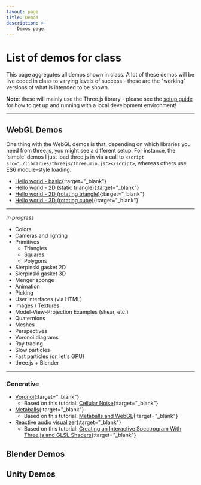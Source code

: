 ```yaml
---
layout: page
title: Demos
description: >-
    Demos page.
---
```


# List of demos for class

This page aggregates all demos shown in class.  A lot of these demos will be live coded in class to varying levels of success - these are the "working" versions of what is intended to be shown.

**Note**: these will mainly use the Three.js library - please see the [setup guide](setup.md) for how to get up and running with a local development environment!

---

## WebGL Demos

One thing with the WebGL demos is that, depending on which libraries you need from three.js, you might see a different setup.  For instance, the 'simple' demos I just load three.js in via a call to `<script src="./libraries/threejs/three.min.js"></script>`, whereas others use ES6 module-style loading.

* [Hello world - basic](hello-world-basic.html){:target="_blank"}
* [Hello world - 2D (static triangle)](hello-world-triangle.html){:target="_blank"}
* [Hello world - 2D (rotating triangle)](hello-world-triangle-rotate.html){:target="_blank"}
* [Hello world - 3D (rotating cube)](hello-world-cube.html){:target="_blank"}

---

*in progress*

* Colors
* Cameras and lighting
* Primitives
  * Triangles
  * Squares
  * Polygons
* Sierpinski gasket 2D
* Sierpinski gasket 3D 
* Menger sponge
* Animation
* Picking
* User interfaces (via HTML)
* Images / Textures
* Model-View-Projection Examples (shear, etc.)
* Quaternions
* Meshes
* Perspectives
* Voronoi diagrams
* Ray tracing
* Slow particles
* Fast particles (or, let's GPU)
* three.js + Blender

--- 

### Generative

* [Voronoi](voronoi.html){:target="_blank"}
  * Based on this tutorial: [Cellular Noise](https://thebookofshaders.com/12/){:target="_blank"}
* [Metaballs](metaballs.html){:target="_blank"}
  * Based on this tutorial: [Metaballs and WebGL](http://jamie-wong.com/2016/07/06/metaballs-and-webgl/){:target="_blank"}
* [Reactive audio visualizer](reactive-viz.html){:target="_blank"} 
    * Based on this tutorial: [Creating an Interactive Spectrogram With Three.js and GLSL Shaders](https://calebgannon.com/2021/01/09/spectrogram-with-three-js-and-glsl-shaders/){:target="_blank"}

## Blender Demos

## Unity Demos